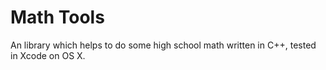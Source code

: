 # Math Tools

An library which helps to do some high school math written in C++, tested in Xcode on OS X.
